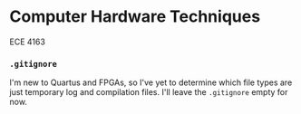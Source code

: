 # Computer Hardware Techniques

ECE 4163

### `.gitignore`

I'm new to Quartus and FPGAs, so I've yet to determine which file types are just temporary log and compilation files. I'll leave the `.gitignore` empty for now.